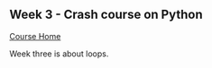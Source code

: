 ## Week 3 - Crash course on Python 
[Course Home](https://www.coursera.org/learn/python-crash-course/home/welcome)

Week three is about loops.


